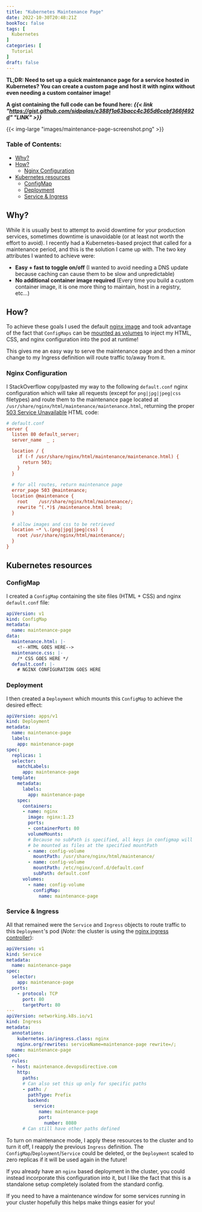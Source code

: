 ```yaml
---
title: "Kubernetes Maintenance Page"
date: 2022-10-30T20:48:21Z
bookToc: false
tags: [
  Kubernetes
]
categories: [
  Tutorial
]
draft: false
---
```


**TL;DR: Need to set up a quick maintenance page for a service hosted in Kubernetes? You can create a custom page and host it with nginx without even needing a custom container image!** 

**A gist containing the full code can be found here: *{{< link "https://gist.github.com/sidpalas/e388f1a63bacc4c365d6cebf366f492d" "LINK" >}}***


{{< img-large "images/maintenance-page-screenshot.png" >}}

<!--more--> 

### Table of Contents:
- [Why?](#why)
- [How?](#how)
  - [Nginx Configuration](#nginx-configuration)
- [Kubernetes resources](#kubernetes-resources)
  - [ConfigMap](#configmap)
  - [Deployment](#deployment)
  - [Service \& Ingress](#service--ingress)


## Why?

While it is usually best to attempt to avoid downtime for your production services, sometimes downtime is unavoidable (or at least not worth the effort to avoid). I recently had a Kubernetes-based project that called for a maintenance period, and this is the solution I came up with. The two key attributes I wanted to achieve were:

- **Easy + fast to toggle on/off** (I wanted to avoid needing a DNS update because caching can cause them to be slow and unpredictable)
- **No additional container image required** (Every time you build a custom container image, it is one more thing to maintain, host in a registry, etc...)

## How?

To achieve these goals I used the default [nginx image](https://hub.docker.com/_/nginx) and took advantage of the fact that `ConfigMaps` can be [mounted as volumes](https://kubernetes.io/docs/tasks/configure-pod-container/configure-pod-configmap/#populate-a-volume-with-data-stored-in-a-configmap) to inject my HTML, CSS, and nginx configuration into the pod at runtime!

This gives me an easy way to serve the maintenance page and then a minor change to my Ingress definition will route traffic to/away from it.

### Nginx Configuration

I StackOverflow copy/pasted my way to the following `default.conf` nginx configuration which will take all requests (except for `png|jpg|jpeg|css` filetypes) and route them to the maintenance page located at `/usr/share/nginx/html/maintenance/maintenance.html`, returning the proper [503 Service Unavailable](https://developer.mozilla.org/en-US/docs/Web/HTTP/Status/503) HTML code:

```ini
# default.conf
server { 
  listen 80 default_server;
  server_name  _ ;

  location / {
    if (-f /usr/share/nginx/html/maintenance/maintenance.html) {
      return 503;
    }
  }
  
  # for all routes, return maintenance page
  error_page 503 @maintenance;
  location @maintenance {
    root    /usr/share/nginx/html/maintenance/;
    rewrite ^(.*)$ /maintenance.html break;
  }
  
  # allow images and css to be retrieved
  location ~* \.(png|jpg|jpeg|css) {
    root /usr/share/nginx/html/maintenance/;
  }
}
```

## Kubernetes resources

### ConfigMap
I created a `ConfigMap` containing the site files (HTML + CSS) and nginx `default.conf` file:
```YAML
apiVersion: v1
kind: ConfigMap
metadata:
  name: maintenance-page
data:
  maintenance.html: |-
    <!--HTML GOES HERE-->
  maintenance.css: |-
    /* CSS GOES HERE */
  default.conf: |-
    # NGINX CONFIGURATION GOES HERE
```

### Deployment

I then created a `Deployment` which mounts this `ConfigMap` to achieve the desired effect:
```YAML
apiVersion: apps/v1
kind: Deployment
metadata:
  name: maintenance-page
  labels:
    app: maintenance-page
spec:
  replicas: 1
  selector:
    matchLabels:
      app: maintenance-page
  template:
    metadata:
      labels:
        app: maintenance-page
    spec:
      containers:
      - name: nginx
        image: nginx:1.23
        ports:
        - containerPort: 80
        volumeMounts:
        # Because no subPath is specified, all keys in configmap will
        # be mounted as files at the specified mountPath
        - name: config-volume
          mountPath: /usr/share/nginx/html/maintenance/
        - name: config-volume
          mountPath: /etc/nginx/conf.d/default.conf
          subPath: default.conf
      volumes:
        - name: config-volume
          configMap:
            name: maintenance-page
```

### Service & Ingress

All that remained were the `Service` and `Ingress` objects to route traffic to this `Deployment`'s pod (*Note:* the cluster is using the [nginx ingress controller](https://docs.nginx.com/nginx-ingress-controller/)):

```YAML
apiVersion: v1
kind: Service
metadata:
  name: maintenance-page
spec:
  selector:
    app: maintenance-page
  ports:
    - protocol: TCP
      port: 80
      targetPort: 80
---
apiVersion: networking.k8s.io/v1
kind: Ingress
metadata:
  annotations:
    kubernetes.io/ingress.class: nginx
    nginx.org/rewrites: serviceName=maintenance-page rewrite=/;
  name: maintenance-page
spec:
  rules:
  - host: maintenance.devopsdirective.com
    http:
      paths:
      # Can also set this up only for specific paths
      - path: /
        pathType: Prefix
        backend:
          service:
            name: maintenance-page
            port:
              number: 8080
      # Can still have other paths defined
```

To turn on maintenance mode, I apply these resources to the cluster and to turn it off, I reapply the previous `Ingress` definition. The `ConfigMap`/`Deployment`/`Service` could be deleted, or the `Deployment` scaled to zero replicas if it will be used again in the future!

If you already have an `nginx` based deployment in the cluster, you could instead incorporate this configuration into it, but I like the fact that this is a standalone setup completely isolated from the standard config. 

If you need to have a maintenance window for some services running in your cluster hopefully this helps make things easier for you! 
